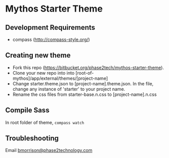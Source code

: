 # Mythos Starter Theme

## Development Requirements

- compass (http://compass-style.org/)

## Creating new theme

- Fork this repo (https://bitbucket.org/phase2tech/mythos-starter-theme).
- Clone your new repo into into [root-of-mythos]/app/external/themes/[project-name]
- Change starter.theme.json to [project-name].theme.json. In the file, change any instance of 'starter' to your project name.
- Rename the css files from starter-base.n.css to [project-name].n.css

## Compile Sass

In root folder of theme, `compass watch`

## Troubleshooting

Email bmorrison@phase2technology.com
